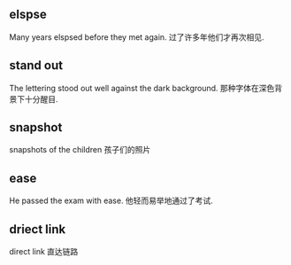 ## elspse

Many years elspsed before they met again.
过了许多年他们才再次相见.

## stand out

The lettering stood out well against the dark background.
那种字体在深色背景下十分醒目.

## snapshot

snapshots of the children 
孩子们的照片

## ease

He passed the exam with ease.
他轻而易举地通过了考试.

## driect link

direct link 
直达链路